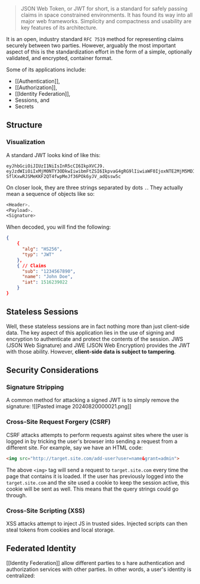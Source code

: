 > JSON Web Token, or JWT for short, is a standard for safely passing claims in space constrained environments. It has found its way into all major web frameworks. Simplicity and compactness and usability are key features of its architecture.

It is an open, industry standard `RFC 7519` method for representing claims securely between two parties. However, arguably the most important aspect of this is the standardization effort in the form of a simple, optionally validated, and encrypted, container format. 

Some of its applications include:
- [[Authentication]],
- [[Authorization]],
- [[Identity Federation]],
- Sessions, and
- Secrets
## Structure
### Visualization
A standard JWT looks kind of like this:
```
eyJhbGciOiJIUzI1NiIsInR5cCI6IkpXVCJ9.
eyJzdWIiOiIxMjM0NTY3ODkwIiwibmFtZSI6IkpvaG4gRG9lIiwiaWF0IjoxNTE2MjM5MDIyfQ.
SflKxwRJSMeKKF2QT4fwpMeJf36POk6yJV_adQssw5c
```

On closer look, they are three strings separated by dots `.`. They actually mean a sequence of objects like so:
```css
<Header>.
<Payload>.
<Signature>
```

When decoded, you will find the following:
```json
{
	{
	  "alg": "HS256",
	  "typ": "JWT"
	},
	{ // Claims
	  "sub": "1234567890",
	  "name": "John Doe",
	  "iat": 1516239022
	}
}
```
## Stateless Sessions
Well, these stateless sessions are in fact nothing more than just client-side data. The key aspect of this application lies in the use of signing and encryption to authenticate and protect the contents of the session. JWS (JSON Web Signature) and JWE (JSON Web Encryption) provides the JWT with those ability. However, **client-side data is subject to tampering**.
## Security Considerations
### Signature Stripping
A common method for attacking a signed JWT is to simply remove the signature:
![[Pasted image 20240820000021.png]]
### Cross-Site Request Forgery (CSRF)
CSRF attacks attempts to perform requests against sites where the user is logged in by tricking the user's browser into sending a request from a different site. For example, say we have an HTML code:
```html
<img src="http://target.site.com/add-user?user=name&grant=admin">
```
The above `<img>` tag will send a request to `target.site.com` every time the page that contains it is loaded.  If the user has previously logged into the `target.site.com` and the site used a cookie to keep the session active, this cookie will be sent as well.  This means that the query strings could go through.
### Cross-Site Scripting (XSS)
XSS attacks attempt to inject JS in trusted sides. Injected scripts can then steal tokens from cookies and local storage.
## Federated Identity
[[Identity Federation]] allow different parties to s hare authentication and authorization services with other parties. In other words, a user's identity is centralized:
